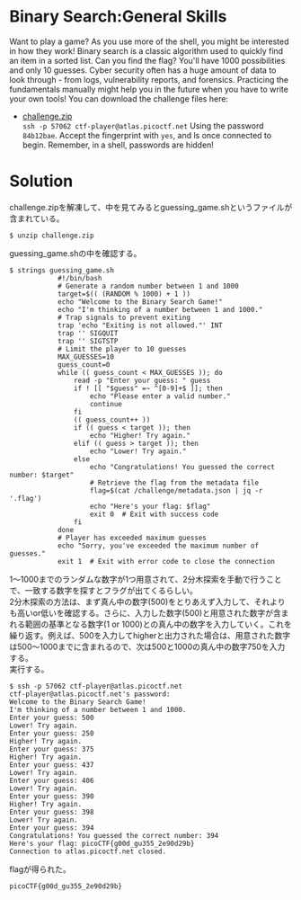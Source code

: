 # Binary Search:General Skills

Want to play a game? As you use more of the shell, you might be interested in how they work! Binary search is a classic algorithm used to quickly find an item in a sorted list. Can you find the flag? You'll have 1000 possibilities and only 10 guesses. Cyber security often has a huge amount of data to look through - from logs, vulnerability reports, and forensics. Practicing the fundamentals manually might help you in the future when you have to write your own tools! You can download the challenge files here:
* [challenge.zip](Binary%20Search/challenge.zip)  
`ssh -p 57062 ctf-player@atlas.picoctf.net`
Using the password `84b12bae`. Accept the fingerprint with `yes`, and ls once connected to begin. Remember, in a shell, passwords are hidden!

# Solution

challenge.zipを解凍して、中を見てみるとguessing_game.shというファイルが含まれている。
```
$ unzip challenge.zip
```
guessing_game.shの中を確認する。
```
$ strings guessing_game.sh 
            #!/bin/bash
            # Generate a random number between 1 and 1000
            target=$(( (RANDOM % 1000) + 1 ))
            echo "Welcome to the Binary Search Game!"
            echo "I'm thinking of a number between 1 and 1000."
            # Trap signals to prevent exiting
            trap 'echo "Exiting is not allowed."' INT
            trap '' SIGQUIT
            trap '' SIGTSTP
            # Limit the player to 10 guesses
            MAX_GUESSES=10
            guess_count=0
            while (( guess_count < MAX_GUESSES )); do
                read -p "Enter your guess: " guess
                if ! [[ "$guess" =~ ^[0-9]+$ ]]; then
                    echo "Please enter a valid number."
                    continue
                fi
                (( guess_count++ ))
                if (( guess < target )); then
                    echo "Higher! Try again."
                elif (( guess > target )); then
                    echo "Lower! Try again."
                else
                    echo "Congratulations! You guessed the correct number: $target"
                    # Retrieve the flag from the metadata file
                    flag=$(cat /challenge/metadata.json | jq -r '.flag')
                    echo "Here's your flag: $flag"
                    exit 0  # Exit with success code
                fi
            done
            # Player has exceeded maximum guesses
            echo "Sorry, you've exceeded the maximum number of guesses."
            exit 1  # Exit with error code to close the connection
```
1～1000までのランダムな数字が1つ用意されて、2分木探索を手動で行うことで、一致する数字を探すとフラグが出てくるらしい。  
2分木探索の方法は、まず真ん中の数字(500)をとりあえず入力して、それよりも高いor低いを確認する。さらに、入力した数字(500)と用意された数字が含まれる範囲の基準となる数字(1 or 1000)との真ん中の数字を入力していく。これを繰り返す。例えば、500を入力してhigherと出力された場合は、用意された数字は500～1000までに含まれるので、次は500と1000の真ん中の数字750を入力する。  
実行する。
```
$ ssh -p 57062 ctf-player@atlas.picoctf.net
ctf-player@atlas.picoctf.net's password: 
Welcome to the Binary Search Game!
I'm thinking of a number between 1 and 1000.
Enter your guess: 500
Lower! Try again.
Enter your guess: 250
Higher! Try again.
Enter your guess: 375
Higher! Try again.
Enter your guess: 437
Lower! Try again.
Enter your guess: 406
Lower! Try again.
Enter your guess: 390
Higher! Try again.
Enter your guess: 398
Lower! Try again.
Enter your guess: 394 
Congratulations! You guessed the correct number: 394
Here's your flag: picoCTF{g00d_gu355_2e90d29b}
Connection to atlas.picoctf.net closed.
```
flagが得られた。

`picoCTF{g00d_gu355_2e90d29b}`
